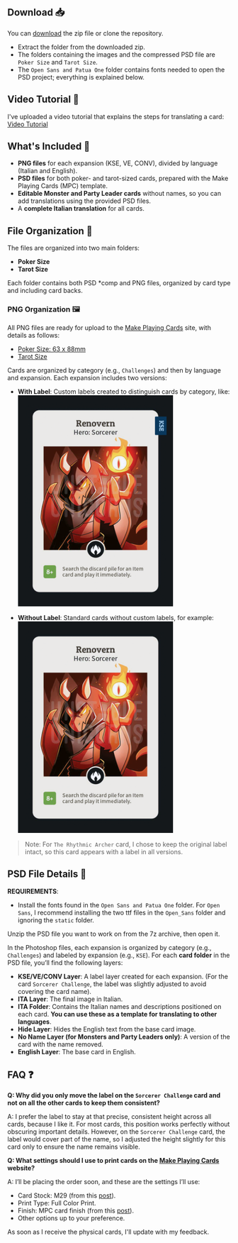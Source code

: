 ## Download 📥
You can [download](https://github.com/i-decosmis/HTS_KSE_VE_CONV/archive/refs/heads/main.zip) the zip file or clone the repository.
* Extract the folder from the downloaded zip.
* The folders containing the images and the compressed PSD file are `Poker Size` and `Tarot Size`.
* The `Open Sans and Patua One` folder contains fonts needed to open the PSD project; everything is explained below.

## Video Tutorial 🎥
I've uploaded a video tutorial that explains the steps for translating a card: [Video Tutorial](https://www.youtube.com/watch?v=QSjCtiTquEM)

## What's Included 🧐
* **PNG files** for each expansion (KSE, VE, CONV), divided by language (Italian and English).
* **PSD files** for both poker- and tarot-sized cards, prepared with the Make Playing Cards (MPC) template.
* **Editable Monster and Party Leader cards** without names, so you can add translations using the provided PSD files.
* A **complete Italian translation** for all cards.

## File Organization 📌
The files are organized into two main folders:
* **Poker Size**
* **Tarot Size**

Each folder contains both PSD *comp and PNG files, organized by card type and including card backs.

### PNG Organization 🖼️
All PNG files are ready for upload to the [Make Playing Cards](https://www.makeplayingcards.com/) site, with details as follows:
* [Poker Size: 63 x 88mm](https://www.makeplayingcards.com/design/custom-blank-card.html)
* [Tarot Size](https://www.makeplayingcards.com/design/design-your-own-tarot-cards.html)

Cards are organized by category (e.g., `Challenges`) and then by language and expansion. Each expansion includes two versions:

* **With Label**: Custom labels created to distinguish cards by category, like:<br />
  <img src="../../Poker Size\Heroes\ENG\KSE\With Label\Renovern.png" alt="Logo" width="350">

* **Without Label**: Standard cards without custom labels, for example:<br />
  <img src="../../Poker Size\Heroes\ENG\KSE\Without Label\Renovern.png" alt="Logo" width="350">

> Note: For `The Rhythmic Archer` card, I chose to keep the original label intact, so this card appears with a label in all versions.

## PSD File Details 📸
**REQUIREMENTS**:
* Install the fonts found in the `Open Sans and Patua One` folder. For `Open Sans`, I recommend installing the two ttf files in the `Open_Sans` folder and ignoring the `static` folder.

Unzip the PSD file you want to work on from the 7z archive, then open it.

In the Photoshop files, each expansion is organized by category (e.g., `Challenges`) and labeled by expansion (e.g., `KSE`). For each **card folder** in the PSD file, you’ll find the following layers:
* **KSE/VE/CONV Layer**: A label layer created for each expansion. (For the card `Sorcerer Challenge`, the label was slightly adjusted to avoid covering the card name).
* **ITA Layer**: The final image in Italian.
* **ITA Folder**: Contains the Italian names and descriptions positioned on each card. **You can use these as a template for translating to other languages**.
* **Hide Layer**: Hides the English text from the base card image.
* **No Name Layer (for Monsters and Party Leaders only)**: A version of the card with the name removed.
* **English Layer**: The base card in English.

## FAQ ❓
**Q: Why did you only move the label on the `Sorcerer Challenge` card and not on all the other cards to keep them consistent?**

A: I prefer the label to stay at that precise, consistent height across all cards, because I like it. For most cards, this position works perfectly without obscuring important details. However, on the `Sorcerer Challenge` card, the label would cover part of the name, so I adjusted the height slightly for this card only to ensure the name remains visible.

**Q: What settings should I use to print cards on the [Make Playing Cards](https://www.makeplayingcards.com/) website?**

A: I’ll be placing the order soon, and these are the settings I’ll use:
* Card Stock: M29 (from this [post](https://www.reddit.com/r/HereToSlay/comments/w7u6fc/does_anyone_know_what_type_of_cardstock_the_cards/)).
* Print Type: Full Color Print.
* Finish: MPC card finish (from this [post](https://www.reddit.com/r/mpcproxies/comments/rycpki/mpc_card_stock_options_a_review/)).
* Other options up to your preference.

As soon as I receive the physical cards, I'll update with my feedback.